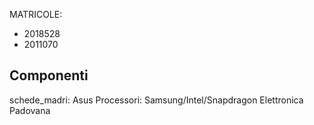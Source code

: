 MATRICOLE:
- 2018528
- 2011070
## Componenti
schede_madri: Asus
Processori: Samsung/Intel/Snapdragon
Elettronica Padovana
